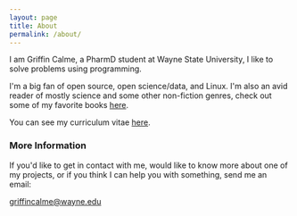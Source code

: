 ```yaml
---
layout: page
title: About
permalink: /about/
---
```


I am Griffin Calme, a PharmD student at Wayne State University,
I like to solve problems using programming.

I'm a big fan of open source, open science/data, and Linux.
I'm also an avid reader of mostly science and some other non-fiction
genres, check out some of my favorite books 
[here](https://www.goodreads.com/review/list/59024006?shelf=read).

You can see my curriculum vitae [here](https://griffincalme.github.io/Griffin2017CV.pdf).


### More Information

If you'd like to get in contact with me, would like to know more about
one of my projects, or if you think I can help you with something,
send me an email:

[griffincalme@wayne.edu](mailto:griffincalme@wayne.edu)
